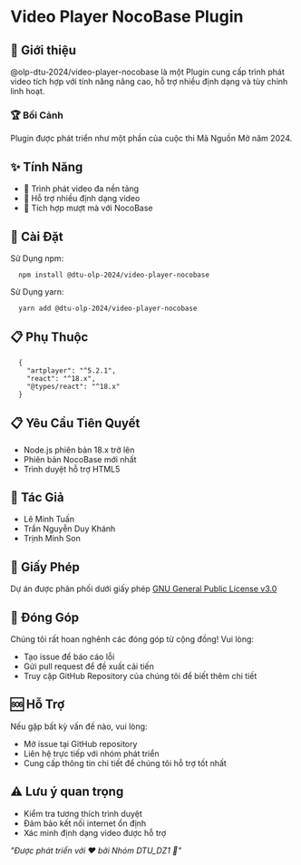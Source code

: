 # Video Player NocoBase Plugin
## 🌟 Giới thiệu
@olp-dtu-2024/video-player-nocobase là một Plugin cung cấp trình phát video tích hợp với tính năng nâng cao, hỗ trợ nhiều định dạng và tùy chỉnh linh hoạt.
### 🏆 Bối Cảnh
Plugin được phát triển như một phần của cuộc thi Mã Nguồn Mở năm 2024.
## ✨ Tính Năng
- 🎥 Trình phát video đa nền tảng
- 🔧 Hỗ trợ nhiều định dạng video
- 🔌 Tích hợp mượt mà với NocoBase
## 🚀 Cài Đặt
Sử Dụng npm:
```
  npm install @dtu-olp-2024/video-player-nocobase
```
Sử Dụng yarn:
```
  yarn add @dtu-olp-2024/video-player-nocobase  
```
## 📋 Phụ Thuộc
```
  {
    "artplayer": "^5.2.1",
    "react": "^18.x",
    "@types/react": "^18.x"
  }
```
## 📋 Yêu Cầu Tiên Quyết
- Node.js phiên bản 18.x trở lên
- Phiên bản NocoBase mới nhất
- Trình duyệt hỗ trợ HTML5


## 👥 Tác Giả
- Lê Minh Tuấn
- Trần Nguyễn Duy Khánh
- Trịnh Minh Son
  
## 📄 Giấy Phép
Dự án được phân phối dưới giấy phép [GNU General Public License v3.0 ](https://github.com/olp-dtu-2024/DTU-GreenHope/blob/main/LICENCE)

## 🤝 Đóng Góp
Chúng tôi rất hoan nghênh các đóng góp từ cộng đồng! Vui lòng:

- Tạo issue để báo cáo lỗi
- Gửi pull request để đề xuất cải tiến
- Truy cập GitHub Repository của chúng tôi để biết thêm chi tiết
## 🆘 Hỗ Trợ
Nếu gặp bất kỳ vấn đề nào, vui lòng:

- Mở issue tại GitHub repository
- Liên hệ trực tiếp với nhóm phát triển
- Cung cấp thông tin chi tiết để chúng tôi hỗ trợ tốt nhất
## ⚠️ Lưu ý quan trọng
- Kiểm tra tương thích trình duyệt
- Đảm bảo kết nối internet ổn định
- Xác minh định dạng video được hỗ trợ


 *"Được phát triển với ❤️ bởi Nhóm DTU_DZ1 🌟"*
